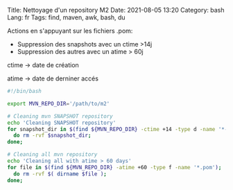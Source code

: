 Title: Nettoyage d'un repository M2
Date: 2021-08-05 13:20
Category: bash
Lang: fr
Tags: find, maven, awk, bash, du

Actions en s'appuyant sur les fichiers .pom:
 
 *  Suppression des snapshots avec un ctime >14j
 *  Suppression des autres avec un atime > 60j

ctime -> date de création

atime -> date de derniner accés

```bash
#!/bin/bash

export MVN_REPO_DIR='/path/to/m2'

# Cleaning mvn SNAPSHOT repository
echo 'Cleaning SNAPSHOT repository'
for snapshot_dir in $(find ${MVN_REPO_DIR} -ctime +14 -type d -name '*-SNAPSHOT' );
  do rm -rvf $snapshot_dir;
done;

# Cleaning all mvn repository
echo 'Cleaning all with atime > 60 days'
for file in $(find ${MVN_REPO_DIR} -atime +60 -type f -name '*.pom'); 
  do rm -rvf $( dirname $file ); 
done;
```
